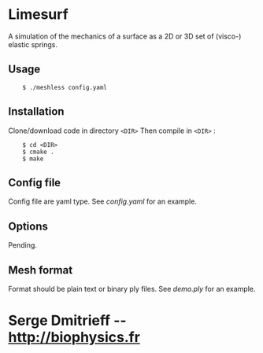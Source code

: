 # Limesurf
A simulation of the mechanics of a surface as a 2D or 3D set of (visco-) elastic springs.

## Usage

```shell
    $ ./meshless config.yaml
```

## Installation

Clone/download code in directory `<DIR>`
Then compile in `<DIR>` :

```shell
    $ cd <DIR>
    $ cmake .
    $ make 
``` 

## Config file

Config file are yaml type. See *config.yaml* for an example.

## Options

Pending.

## Mesh format

Format should be plain text or binary ply files. See *demo.ply* for an example.

# Serge Dmitrieff -- http://biophysics.fr

